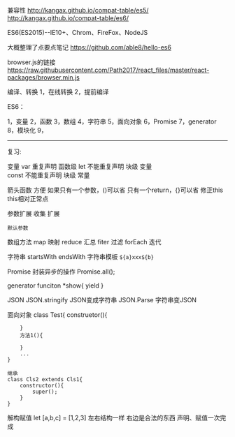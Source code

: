 兼容性
http://kangax.github.io/compat-table/es5/
http://kangax.github.io/compat-table/es6/

ES6(ES2015)--IE10+、Chrom、FireFox、NodeJS


大概整理了点要点笔记 https://github.com/able8/hello-es6

browser.js的链接
https://raw.githubusercontent.com/Path2017/react_files/master/react-packages/browser.min.js

编译、转换
1，在线转换
2，提前编译

ES6：

1，变量
2，函数
3，数组
4，字符串
5，面向对象
6，Promise
7，generator
8，模块化
9，



-------------------------------------------
复习:

变量 
	var 	重复声明			函数级
	let 	不能重复声明		块级		变量	
	const	不能重复声明		块级		常量
	
箭头函数
	方便
		如果只有一个参数，()可以省
		只有一个return，{}可以省
	修正this
		this相对正常点
		
参数扩展
	收集
	扩展
	
	默认参数
	
数组方法
	map			映射
	reduce		汇总
	fiter		过滤
	forEach		迭代
	

字符串
	startsWith
	endsWith
	字符串模板  `${a}xxx${b}`

Promise
	封装异步的操作
	Promise.all();
	
generator
	funciton *show{
		yield
	}

JSON
	JSON.stringify  JSON变成字符串
	JSON.Parse		字符串变JSON

面向对象
	class Test{
		construetor(){
			
		}
		方法1(){
			
		}
		...
	}
	
	继承
	class Cls2 extends Cls1{
		constructor(){
			super();
		}
	}
	

解构赋值
	let [a,b,c] = [1,2,3]
	左右结构一样
	右边是合法的东西
	声明、赋值一次完成